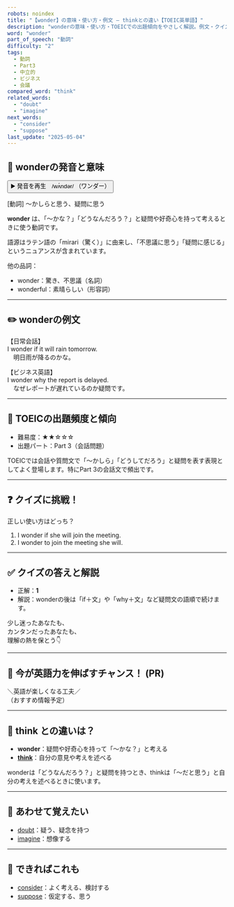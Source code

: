 ```yaml
---
robots: noindex
title: "【wonder】の意味・使い方・例文 ― thinkとの違い【TOEIC英単語】"
description: "wonderの意味・使い方・TOEICでの出題傾向をやさしく解説。例文・クイズ付きでthinkとの違いもわかりやすく学べます。"
word: "wonder"
part_of_speech: "動詞"
difficulty: "2"
tags:
  - 動詞
  - Part3
  - 中立的
  - ビジネス
  - 会議
compared_word: "think"
related_words:
  - "doubt"
  - "imagine"
next_words:
  - "consider"
  - "suppose"
last_update: "2025-05-04"
---
```


## 🔰 wonderの発音と意味

<button class="play-audio" onclick="playTTS('wonder')">
  <span class="play-audio-main">
    ▶️ 発音を再生　/wʌ́ndər/
  </span>
  <span class="play-audio-sub">
    （ワンダー）
  </span>
</button>

[動詞] ～かしらと思う、疑問に思う

**wonder** は、「～かな？」「どうなんだろう？」と疑問や好奇心を持って考えるときに使う動詞です。

語源はラテン語の「mirari（驚く）」に由来し、「不思議に思う」「疑問に感じる」というニュアンスが含まれています。

他の品詞：  
- wonder：驚き、不思議（名詞）
- wonderful：素晴らしい（形容詞）

---

## ✏️ wonderの例文

【日常会話】  
I wonder if it will rain tomorrow.  
　明日雨が降るのかな。

【ビジネス英語】  
I wonder why the report is delayed.  
　なぜレポートが遅れているのか疑問です。

---

## 🎯 TOEICの出題頻度と傾向

- 難易度：★★☆☆☆
- 出題パート：Part 3（会話問題）

TOEICでは会話や質問文で「～かしら」「どうしてだろう」と疑問を表す表現としてよく登場します。特にPart 3の会話文で頻出です。

---

## ❓ クイズに挑戦！

正しい使い方はどっち？

1. I wonder if she will join the meeting.  
2. I wonder to join the meeting she will.

---

## ✅ クイズの答えと解説

- 正解：**1**
- 解説：wonderの後は「if＋文」や「why＋文」など疑問文の語順で続けます。

少し迷ったあなたも、  
カンタンだったあなたも、  
理解の熱を保とう👇️

---

## 🚀 今が英語力を伸ばすチャンス！ (PR)

<div class="info-center">
＼英語が楽しくなる工夫／<br>  
（おすすめ情報予定）
</div>

---

## 🤔  think との違いは？

- **wonder**：疑問や好奇心を持って「～かな？」と考える
- **[think](/think)**：自分の意見や考えを述べる

wonderは「どうなんだろう？」と疑問を持つとき、thinkは「～だと思う」と自分の考えを述べるときに使います。

---

## 🧩 あわせて覚えたい

- [doubt](/doubt)：疑う、疑念を持つ
- [imagine](/imagine)：想像する

---

## 📖 できればこれも

- [consider](/consider)：よく考える、検討する
- [suppose](/suppose)：仮定する、思う

<!-- cvid: aid46_bid25 -->

